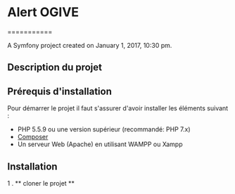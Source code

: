 # Alert OGIVE
===========

A Symfony project created on January 1, 2017, 10:30 pm.
## Description du projet

## Prérequis d'installation
Pour démarrer le projet il faut s'assurer d'avoir installer les éléments suivant : 
- PHP 5.5.9 ou une version supérieur (recommandé: PHP 7.x)
- [Composer](https://getcomposer.org/download/)
- Un serveur Web (Apache) en utilisant WAMPP ou Xampp

## Installation
1 . ** cloner le projet **
